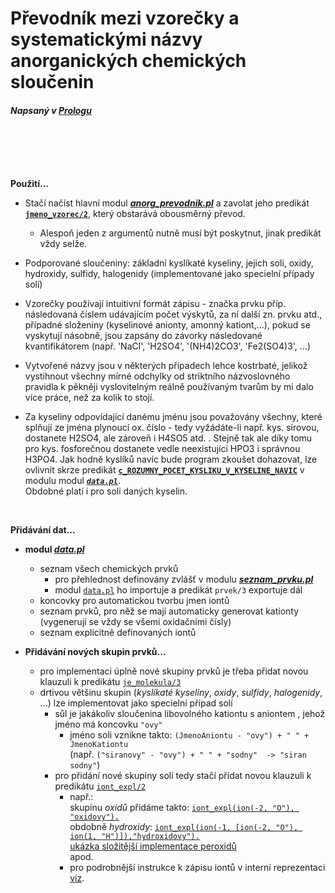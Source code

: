 Převodník mezi vzorečky a systematickými názvy anorganických chemických sloučenin  
===================================================================================

#### _Napsaný v [Prologu](https://www.swi-prolog.org/)_  

&nbsp;   
&nbsp;   
&nbsp;   
&nbsp;   

**Použití...**
- Stačí načíst hlavní modul [_**anorg_prevodnik.pl**_][anorg prevodnik] a zavolat jeho predikát [**`jmeno_vzorec/2`**][predikat jmeno vzorec],
který obstarává obousměrný převod.  
  - Alespoň jeden z argumentů nutně musí být poskytnut, jinak predikát vždy selže.

 - Podporované sloučeniny: základní kyslíkaté kyseliny, jejich soli, oxidy, hydroxidy, sulfidy, halogenidy (implementované jako specielní případy solí)

 - Vzorečky používají intuitivní formát zápisu - značka prvku příp. následovaná číslem udávajícím počet výskytů, za ní další zn. prvku atd., případné složeniny (kyselinové anionty, amonný kationt,...), pokud se vyskytují násobně, jsou zapsány do závorky následované kvantifikátorem (např. 'NaCl', 'H2SO4', '(NH4)2CO3', 'Fe2(SO4)3', ...)

 - Vytvořené názvy jsou v některých případech lehce kostrbaté, jelikož vystihnout všechny mírné odchylky od striktního názvoslovného pravidla k pěkněji vyslovitelným reálně používaným tvarům by mi dalo více práce, než za kolik to stojí.
    
 - Za kyseliny odpovídající danému jménu jsou považovány všechny, které splňují ze jména plynoucí ox. číslo - tedy vyžádáte-li
      např. kys. sírovou, dostanete H2SO4, ale zároveň i H4SO5 atd. . Stejně tak ale díky tomu pro kys. fosforečnou dostanete vedle
      neexistující HPO3 i správnou H3PO4. Jak hodně kyslíků navíc bude program zkoušet dohazovat, lze ovlivnit skrze predikát
      [**`c_ROZUMNY_POCET_KYSLIKU_V_KYSELINE_NAVIC`**][predikat rozumny p kysl] v modulu modul [_**`data.pl`**_][data pl].  
      Obdobné platí i pro soli daných kyselin.
  
&nbsp;     

**Přidávání dat...**
  - **modul [_**data.pl**_][data pl]**  
    - seznam všech chemických prvků
      - pro přehlednost definovány zvlášť v modulu [_**seznam_prvku.pl**_][seznam prvku]
      - modul [`data.pl`][data pl] ho importuje a predikát `prvek/3` exportuje dál
    - koncovky pro automatickou tvorbu jmen iontů
    - seznam prvků, pro něž se mají automaticky generovat kationty (vygenerují se vždy se všemi oxidačními čísly)
    - seznam explicitně definovaných iontů  

  - **Přidávání nových skupin prvků...**
    - pro implementaci úplně nové skupiny prvků je třeba přidat novou klauzuli k predikátu [`je_molekula/3`][predikat je molekula]
    - drtivou většinu skupin (_kyslíkaté kyseliny_, _oxidy_, _sulfidy_, _halogenidy_, ...) lze implementovat jako specielní případ solí
      - sůl je jakákoliv sloučenina libovolného kationtu s aniontem , jehož jméno má koncovku `"ovy"`
        - jméno soli vznikne takto: `(JmenoAniontu - "ovy") + " " + JmenoKationtu`  
          (např. `("siranovy" - "ovy") + " " + "sodny"  -> "siran sodny"`)
      - pro přidání nové skupiny solí tedy stačí přidat novou klauzuli k predikátu [`iont_expl/2`][predikat iont expl]
        - např.:   
            skupinu _oxidů_ přidáme takto: [`iont_expl(ion(-2, "O"), "oxidovy").`][ukazka impl oxidu]   
            obdobně _hydroxidy_: [`iont_expl(ion(-1, [ion(-2, "O"), ion(1, "H")]),"hydroxidovy").`][ukazka impl hydroxidu]   
            [ukázka složitější implementace peroxidů][ukazka impl peroxidu]  
            apod.  
        - pro podrobnější instrukce k zápisu iontů v interní reprezentaci [viz][popis interni repr iontu].







[data pl]: https://github.com/MarkusSecundus/AnorganickyPrevodnik/blob/master/data.pl
[anorg prevodnik]: https://github.com/MarkusSecundus/AnorganickyPrevodnik/blob/master/anorg_prevodnik.pl
[seznam prvku]: https://github.com/MarkusSecundus/AnorganickyPrevodnik/blob/master/seznam_prvku.pl

[popis interni repr iontu]: https://github.com/MarkusSecundus/AnorganickyPrevodnik/blob/master/data.pl#LC21:~:text=Popis%20intern%C3%AD%20reprezentace%20chemick%C3%BDch%20slou%C4%8Denin%3A

[predikat jmeno vzorec]: https://github.com/MarkusSecundus/AnorganickyPrevodnik/blob/master/anorg_prevodnik.pl#LC222:~:text=instanciov%C3%A1n-,jmeno_vzorec
[predikat je molekula]: https://github.com/MarkusSecundus/AnorganickyPrevodnik/blob/master/anorg_prevodnik.pl#LC41:~:text=%25je_molekula(%2B%2DKationt%2C%20%2B%2DAniont%2C%20%2D%2BJmeno).
[predikat iont expl]: https://github.com/MarkusSecundus/AnorganickyPrevodnik/blob/master/data.pl#LC111:~:text=%25iont_expl(ExplicitneDefinovanyIontVInterniReprezentaci%2C%20Jmeno).
[predikat rozumny p kysl]: https://github.com/MarkusSecundus/AnorganickyPrevodnik/blob/master/data.pl#LC81:~:text=n%C3%A1zv%C5%AF-,c_ROZUMNY_POCET_KYSLIKU_V_KYSELINE_NAVIC

[ukazka impl oxidu]: https://github.com/MarkusSecundus/AnorganickyPrevodnik/blob/master/data.pl#LC124:~:text=iont_expl(ion(%2D2%2C%20%22O%22)%2C%20%22oxidovy%22).
[ukazka impl hydroxidu]: https://github.com/MarkusSecundus/AnorganickyPrevodnik/blob/master/data.pl#LC126:~:text=iont_expl(ion(%2D1%2C%20%5Bion(%2D2%2C%20%22O%22)%2C%20ion(1%2C%20%22H%22)%5D)%2C%20%22hydroxidovy%22).
[ukazka impl peroxidu]: https://github.com/MarkusSecundus/AnorganickyPrevodnik/blob/master/data.pl#LC100:~:text=%2F*%20%20N%C3%A1zorn%C3%A1%20uk%C3%A1zka%2C%20jak%20by%20bylo%20mo%C5%BEn%C3%A9%20implementovat%20skupinu%20peroxid%C5%AF.